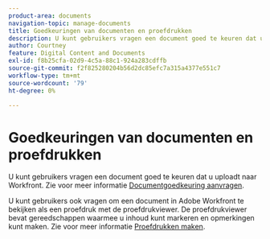 ```yaml
---
product-area: documents
navigation-topic: manage-documents
title: Goedkeuringen van documenten en proefdrukken
description: U kunt gebruikers vragen een document goed te keuren dat u uploadt naar Workfront. Zie Goedkeuringen aanvragen voor documenten voor meer informatie.
author: Courtney
feature: Digital Content and Documents
exl-id: f8b25cfa-02d9-4c5a-88c1-924a283cdffb
source-git-commit: f2f825280204b56d2dc85efc7a315a4377e551c7
workflow-type: tm+mt
source-wordcount: '79'
ht-degree: 0%

---
```


# Goedkeuringen van documenten en proefdrukken

U kunt gebruikers vragen een document goed te keuren dat u uploadt naar Workfront. Zie voor meer informatie [Documentgoedkeuring aanvragen](../../review-and-approve-work/manage-approvals/request-document-approvals.md).

U kunt gebruikers ook vragen om een document in Adobe Workfront te bekijken als een proefdruk met de proefdrukviewer. De proefdrukviewer bevat gereedschappen waarmee u inhoud kunt markeren en opmerkingen kunt maken. Zie voor meer informatie [Proefdrukken maken](../../review-and-approve-work/proofing/creating-proofs-within-workfront/create-proofs--in-wf.md).
